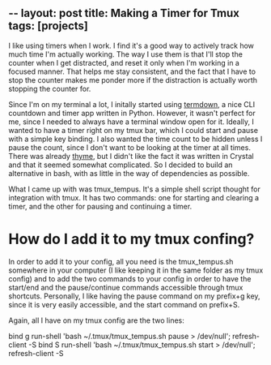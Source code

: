 --
layout: post
title: Making a Timer for Tmux
tags: [projects]
---

I like using timers when I work. I find it's a good way to actively track how much time I'm actually working. The way I use them is that I'll stop the counter when I get distracted, and reset it only when I'm working in a focused manner. That helps me stay consistent, and the fact that I have to stop the counter makes me ponder more if the distraction is actually worth stopping the counter for.

Since I'm on my terminal a lot, I initally started using [termdown](https://github.com/trehn/termdown), a nice CLI countdown and timer app written in Python. However, it wasn't perfect for me, since I needed to always have a terminal window open for it. Ideally, I wanted to have a timer right on my tmux bar, which I could start and pause with a simple key binding. I also wanted the time count to be hidden unless I pause the count, since I don't want to be looking at the timer at all times. There was already [thyme](https://github.com/hughbien/thyme), but I didn't like the fact it was written in Crystal and that it seemed somewhat complicated. So I decided to build an alternative in bash, with as little in the way of dependencies as possible.

What I came up with was tmux_tempus. It's a simple shell script thought for integration with tmux. It has two commands: one for starting and clearing a timer, and the other for pausing and continuing a timer.

# How do I add it to my tmux confing?

In order to add it to your config, all you need is the tmux_tempus.sh somewhere in your computer (I like keeping it in the same folder as my tmux config) and to add the two commands to your config in order to have the start/end and the pause/continue commands accessible through tmux shortcuts. Personally, I like having the pause command on my prefix+g key, since it is very easily accessible, and the start command on prefix+S.

Again, all I have on my tmux config are the two lines:

bind g run-shell 'bash ~/.tmux/tmux_tempus.sh pause > /dev/null'\; refresh-client -S
bind S run-shell 'bash ~/.tmux/tmux_tempus.sh start > /dev/null'\; refresh-client -S




